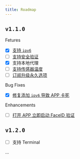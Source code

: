 ```yaml
---
title: Roadmap
---
```


## `v1.1.0`

Fetures
- [x] [支持 `ipv6`](https://github.com/ZingerLittleBee/server_bee-backend/issues/18)
- [ ] [支持安全验证](https://github.com/ZingerLittleBee/server_bee-backend/issues/32)
- [x] 支持本地代理
- [ ] [支持传感器温度](https://github.com/ZingerLittleBee/server_bee-backend/issues/29)
- [ ] [订阅升级永久选项](https://github.com/ZingerLittleBee/server_bee-backend/issues/36)

Bug Fixes
- [x] [修复添加 `ipv6` 导致 APP 卡死](https://github.com/ZingerLittleBee/server_bee-backend/issues/19)

Enhancements
- [ ] [打开 APP 立即启动 FaceID 验证](https://github.com/ZingerLittleBee/server_bee-backend/issues/35)

## `v1.2.0`
- [ ] 支持 Terminal

...